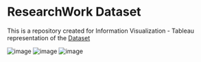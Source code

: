 # ResearchWork Dataset

This is a repository created for Information Visualization - Tableau representation of the [Dataset](https://elsevier.digitalcommonsdata.com/datasets/btchxktzyw/4) 



![image](https://github.com/VividhPandey003/Infovizz/assets/91251535/9a7a7939-7e14-4edd-ab04-b779d080f225)
![image](https://github.com/VividhPandey003/Infovizz/assets/91251535/f89f9b43-0609-418a-93a4-f794ff0ef03c)
![image](https://github.com/VividhPandey003/Infovizz/assets/91251535/6b282e66-c0e3-4a72-9f1b-64317311adb2)

